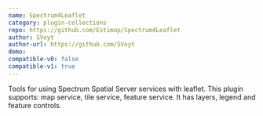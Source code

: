 ```yaml
---
name: Spectrum4Leaflet
category: plugin-collections
repo: https://github.com/Estimap/Spectrum4Leaflet
author: SVoyt
author-url: https://github.com/SVoyt
demo: 
compatible-v0: false
compatible-v1: true
---
```


Tools for using Spectrum Spatial Server services with leaflet. This plugin supports: map service, tile service, feature service. It has layers, legend and feature controls.
